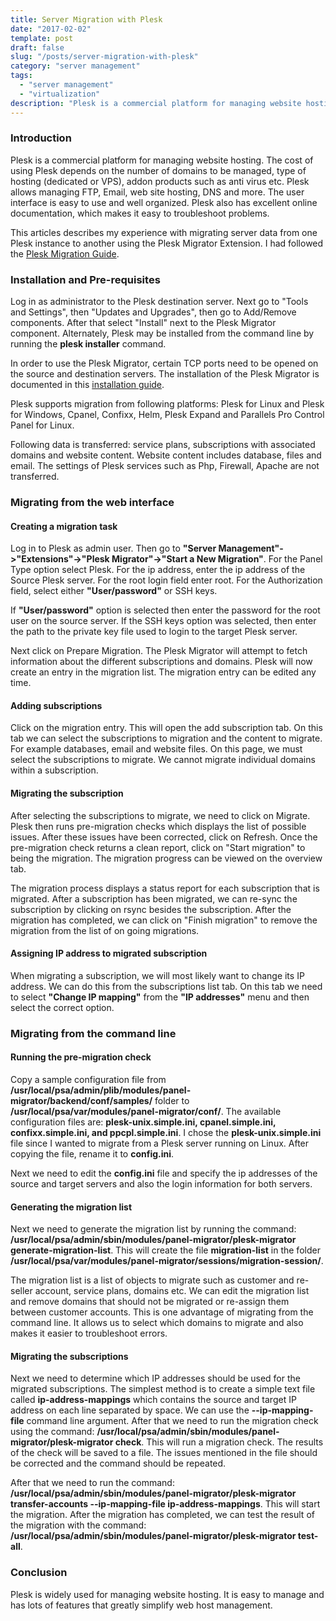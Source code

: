 ```yaml
---
title: Server Migration with Plesk
date: "2017-02-02"
template: post
draft: false
slug: "/posts/server-migration-with-plesk"
category: "server management"
tags:
  - "server management"
  - "virtualization"
description: "Plesk is a commercial platform for managing website hosting. The cost of using Plesk depends on the number of domains to be managed, type of hosting (dedicated or VPS), addon products such as anti virus etc. Plesk allows managing FTP, Email, web site hosting, DNS and more."
---
```


### Introduction
Plesk is a commercial platform for managing website hosting. The cost of using Plesk depends on the number of domains to be managed, type of hosting (dedicated or VPS), addon products such as anti virus etc. Plesk allows managing FTP, Email, web site hosting, DNS and more. The user interface is easy to use and well organized. Plesk also has excellent online documentation, which makes it easy to troubleshoot problems.

This articles describes my experience with migrating server data from one Plesk instance to another using the Plesk Migrator Extension. I had followed the [Plesk Migration Guide](https://docs.plesk.com/en-US/onyx/migration-guide/introduction.75496/).

### Installation and Pre-requisites
Log in as administrator to the Plesk destination server. Next go to "Tools and Settings", then "Updates and Upgrades", then go to Add/Remove components. After that select "Install" next to the Plesk Migrator component. Alternately, Plesk may be installed from the command line by running the **plesk installer** command.

In order to use the Plesk Migrator, certain TCP ports need to be opened on the source and destination servers. The installation of the Plesk Migrator is documented in this [installation guide](https://docs.plesk.com/en-US/onyx/migration-guide/installation-and-prerequisites.75498/).

Plesk supports migration from following platforms: Plesk for Linux and Plesk for Windows, Cpanel, Confixx, Helm, Plesk Expand and Parallels Pro Control Panel for Linux.

Following data is transferred: service plans, subscriptions with associated domains and website content. Website content includes database, files and email. The settings of Plesk services such as Php, Firewall, Apache are not transferred.

### Migrating from the web interface

#### Creating a migration task
Log in to Plesk as admin user. Then go to **"Server Management"->"Extensions"->"Plesk Migrator"->"Start a New Migration"**. For the Panel Type option select Plesk. For the ip address, enter the ip address of the Source Plesk server. For the root login field enter root. For the Authorization field, select either **"User/password"** or SSH keys.

If **"User/password"** option is selected then enter the password for the root user on the source server. If the SSH keys option was selected, then enter the path to the private key file used to login to the target Plesk server.

Next click on Prepare Migration. The Plesk Migrator will attempt to fetch information about the different subscriptions and domains. Plesk will now create an entry in the migration list. The migration entry can be edited any time.

#### Adding subscriptions
Click on the migration entry. This will open the add subscription tab. On this tab we can select the subscriptions to migration and the content to migrate. For example databases, email and website files. On this page, we must select the subscriptions to migrate. We cannot migrate individual domains within a subscription.

#### Migrating the subscription
After selecting the subscriptions to migrate, we need to click on Migrate. Plesk then runs pre-migration checks which displays the list of possible issues. After these issues have been corrected, click on Refresh. Once the pre-migration check returns a clean report, click on "Start migration" to being the migration. The migration progress can be viewed on the overview tab.

The migration process displays a status report for each subscription that is migrated. After a subscription has been migrated, we can re-sync the subscription by clicking on rsync besides the subscription. After the migration has completed, we can click on "Finish migration" to remove the migration from the list of on going migrations.

#### Assigning IP address to migrated subscription
When migrating a subscription, we will most likely want to change its IP address. We can do this from the subscriptions list tab. On this tab we need to select **"Change IP mapping"** from the **"IP addresses"** menu and then select the correct option.

### Migrating from the command line

#### Running the pre-migration check
Copy a sample configuration file from **/usr/local/psa/admin/plib/modules/panel-migrator/backend/conf/samples/** folder to **/usr/local/psa/var/modules/panel-migrator/conf/**. The available configuration files are:  **plesk-unix.simple.ini, cpanel.simple.ini, confixx.simple.ini, and ppcpl.simple.ini**. I chose the **plesk-unix.simple.ini** file since I wanted to migrate from a Plesk server running on Linux. After copying the file, rename it to **config.ini**.

Next we need to edit the **config.ini** file and specify the ip addresses of the source and target servers and also the login information for both servers.

#### Generating the migration list
Next we need to generate the migration list by running the command: **/usr/local/psa/admin/sbin/modules/panel-migrator/plesk-migrator generate-migration-list**. This will create the file **migration-list** in the folder **/usr/local/psa/var/modules/panel-migrator/sessions/migration-session/**.

The migration list is a list of objects to migrate such as customer and re-seller account, service plans, domains etc. We can edit the migration list and remove domains that should not be migrated or re-assign them between customer accounts. This is one advantage of migrating from the command line. It allows us to select which domains to migrate and also makes it easier to troubleshoot errors.

#### Migrating the subscriptions
Next we need to determine which IP addresses should be used for the migrated subscriptions. The simplest method is to create a simple text file called **ip-address-mappings** which contains the source and target IP address on each line separated by space. We can use the **--ip-mapping-file** command line argument. After that we need to run the migration check using the command: **/usr/local/psa/admin/sbin/modules/panel-migrator/plesk-migrator check**. This will run a migration check. The results of the check will be saved to a file. The issues mentioned in the file should be corrected and the command should be repeated.

After that we need to run the command: **/usr/local/psa/admin/sbin/modules/panel-migrator/plesk-migrator transfer-accounts --ip-mapping-file ip-address-mappings**. This will start the migration. After the migration has completed, we can test the result of the migration with the command: **/usr/local/psa/admin/sbin/modules/panel-migrator/plesk-migrator test-all**.

### Conclusion
Plesk is widely used for managing website hosting. It is easy to manage and has lots of features that greatly simplify web host management.

